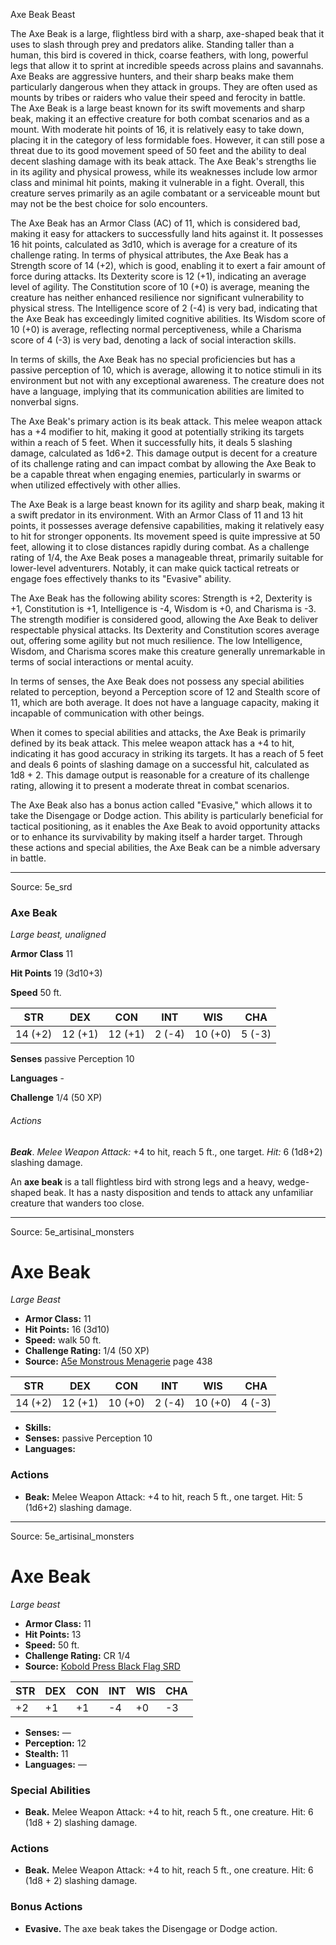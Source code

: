 <MonsterName/>Axe Beak</MonsterName>
<CreatureType/>Beast</CreatureType>

<summary>The Axe Beak is a large, flightless bird with a sharp, axe-shaped beak that it uses to slash through prey and predators alike. Standing taller than a human, this bird is covered in thick, coarse feathers, with long, powerful legs that allow it to sprint at incredible speeds across plains and savannahs. Axe Beaks are aggressive hunters, and their sharp beaks make them particularly dangerous when they attack in groups. They are often used as mounts by tribes or raiders who value their speed and ferocity in battle.</summary>

<summary>The Axe Beak is a large beast known for its swift movements and sharp beak, making it an effective creature for both combat scenarios and as a mount. With moderate hit points of 16, it is relatively easy to take down, placing it in the category of less formidable foes. However, it can still pose a threat due to its good movement speed of 50 feet and the ability to deal decent slashing damage with its beak attack. The Axe Beak's strengths lie in its agility and physical prowess, while its weaknesses include low armor class and minimal hit points, making it vulnerable in a fight. Overall, this creature serves primarily as an agile combatant or a serviceable mount but may not be the best choice for solo encounters.</summary>

<detail>

The Axe Beak has an Armor Class (AC) of 11, which is considered bad, making it easy for attackers to successfully land hits against it. It possesses 16 hit points, calculated as 3d10, which is average for a creature of its challenge rating. In terms of physical attributes, the Axe Beak has a Strength score of 14 (+2), which is good, enabling it to exert a fair amount of force during attacks. Its Dexterity score is 12 (+1), indicating an average level of agility. The Constitution score of 10 (+0) is average, meaning the creature has neither enhanced resilience nor significant vulnerability to physical stress. The Intelligence score of 2 (-4) is very bad, indicating that the Axe Beak has exceedingly limited cognitive abilities. Its Wisdom score of 10 (+0) is average, reflecting normal perceptiveness, while a Charisma score of 4 (-3) is very bad, denoting a lack of social interaction skills.

In terms of skills, the Axe Beak has no special proficiencies but has a passive perception of 10, which is average, allowing it to notice stimuli in its environment but not with any exceptional awareness. The creature does not have a language, implying that its communication abilities are limited to nonverbal signs.

The Axe Beak's primary action is its beak attack. This melee weapon attack has a +4 modifier to hit, making it good at potentially striking its targets within a reach of 5 feet. When it successfully hits, it deals 5 slashing damage, calculated as 1d6+2. This damage output is decent for a creature of its challenge rating and can impact combat by allowing the Axe Beak to be a capable threat when engaging enemies, particularly in swarms or when utilized effectively with other allies.

The Axe Beak is a large beast known for its agility and sharp beak, making it a swift predator in its environment. With an Armor Class of 11 and 13 hit points, it possesses average defensive capabilities, making it relatively easy to hit for stronger opponents. Its movement speed is quite impressive at 50 feet, allowing it to close distances rapidly during combat. As a challenge rating of 1/4, the Axe Beak poses a manageable threat, primarily suitable for lower-level adventurers. Notably, it can make quick tactical retreats or engage foes effectively thanks to its "Evasive" ability.

The Axe Beak has the following ability scores: Strength is +2, Dexterity is +1, Constitution is +1, Intelligence is -4, Wisdom is +0, and Charisma is -3. The strength modifier is considered good, allowing the Axe Beak to deliver respectable physical attacks. Its Dexterity and Constitution scores average out, offering some agility but not much resilience. The low Intelligence, Wisdom, and Charisma scores make this creature generally unremarkable in terms of social interactions or mental acuity.

In terms of senses, the Axe Beak does not possess any special abilities related to perception, beyond a Perception score of 12 and Stealth score of 11, which are both average. It does not have a language capacity, making it incapable of communication with other beings.

When it comes to special abilities and attacks, the Axe Beak is primarily defined by its beak attack. This melee weapon attack has a +4 to hit, indicating it has good accuracy in striking its targets. It has a reach of 5 feet and deals 6 points of slashing damage on a successful hit, calculated as 1d8 + 2. This damage output is reasonable for a creature of its challenge rating, allowing it to present a moderate threat in combat scenarios.

The Axe Beak also has a bonus action called "Evasive," which allows it to take the Disengage or Dodge action. This ability is particularly beneficial for tactical positioning, as it enables the Axe Beak to avoid opportunity attacks or to enhance its survivability by making itself a harder target. Through these actions and special abilities, the Axe Beak can be a nimble adversary in battle.</detail>



---

Source: 5e_srd

### Axe Beak

*Large beast, unaligned*

**Armor Class** 11

**Hit Points** 19 (3d10+3)

**Speed** 50 ft.

| STR     | DEX     | CON     | INT    | WIS     | CHA    |
|---------|---------|---------|--------|---------|--------|
| 14 (+2) | 12 (+1) | 12 (+1) | 2 (-4) | 10 (+0) | 5 (-3) |

**Senses** passive Perception 10

**Languages** -

**Challenge** 1/4 (50 XP)

###### Actions

***Beak***. *Melee Weapon Attack:* +4 to hit, reach 5 ft., one target. *Hit:* 6 (1d8+2) slashing damage.

An **axe beak** is a tall flightless bird with strong legs and a heavy, wedge-shaped beak. It has a nasty disposition and tends to attack any unfamiliar creature that wanders too close.



---

Source: 5e_artisinal_monsters

# Axe Beak

*Large* *Beast*

- **Armor Class:** 11
- **Hit Points:** 16 (3d10)
- **Speed:** walk 50 ft.
- **Challenge Rating:** 1/4 (50 XP)
- **Source:** [A5e Monstrous Menagerie](https://enpublishingrpg.com/products/level-up-monstrous-menagerie-a5e) page 438

| STR | DEX | CON | INT | WIS | CHA |
| --- | --- | --- | --- | --- | --- |
| 14 (+2) | 12 (+1) | 10 (+0) | 2 (-4) | 10 (+0) | 4 (-3) |

- **Skills:** 
- **Senses:** passive Perception 10
- **Languages:** 

### Actions

- **Beak:** Melee Weapon Attack: +4 to hit, reach 5 ft., one target. Hit: 5 (1d6+2) slashing damage.






---

Source: 5e_artisinal_monsters

# Axe Beak

*Large beast*

- **Armor Class:** 11
- **Hit Points:** 13
- **Speed:** 50 ft.
- **Challenge Rating:** CR 1/4
- **Source:** [Kobold Press Black Flag SRD](https://koboldpress.com/black-flag-roleplaying/)

| STR | DEX | CON | INT | WIS | CHA |
| --- | --- | --- | --- | --- | --- |
| +2 | +1 | +1 | -4 | +0 | -3 |

- **Senses:** —
- **Perception:** 12
- **Stealth:** 11
- **Languages:** —

### Special Abilities

- **Beak.** Melee Weapon Attack: +4 to hit, reach 5 ft., one creature. Hit: 6 (1d8 + 2) slashing damage.

### Actions

- **Beak.** Melee Weapon Attack: +4 to hit, reach 5 ft., one creature. Hit: 6 (1d8 + 2) slashing damage.

### Bonus Actions

- **Evasive.** The axe beak takes the Disengage or Dodge action.



